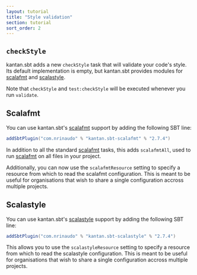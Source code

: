 ```yaml
---
layout: tutorial
title: "Style validation"
section: tutorial
sort_order: 2
---
```


## `checkStyle`

kantan.sbt adds a new `checkStyle` task that will validate your code's style.
Its default implementation is empty, but kantan.sbt provides modules for [scalafmt]
and [scalastyle].

Note that `checkStyle` and `test:checkStyle` will be executed whenever you run
`validate`.


## Scalafmt

You can use kantan.sbt's [scalafmt] support by adding the following SBT line:

```scala
addSbtPlugin("com.nrinaudo" % "kantan.sbt-scalafmt" % "2.7.4")
```

In addition to all the standard [scalafmt] tasks, this adds `scalafmtAll`, used to run [scalafmt]
on all files in your project.

Additionally, you can now use the `scalafmtResource` setting to specify a resource from which
to read the scalafmt configuration. This is meant to be useful for organisations that wish to share
a single configuration accross multiple projects.

## Scalastyle

You can use kantan.sbt's [scalastyle] support by adding the following SBT line:

```scala
addSbtPlugin("com.nrinaudo" % "kantan.sbt-scalastyle" % "2.7.4")
```

This allows you to use the `scalastyleResource` setting to specify a resource from which
to read the scalastyle configuration. This is meant to be useful for organisations that wish
to share a single configuration accross multiple projects.


[scalafmt]:http://scalameta.org/scalafmt/
[scalastyle]:http://www.scalastyle.org/
